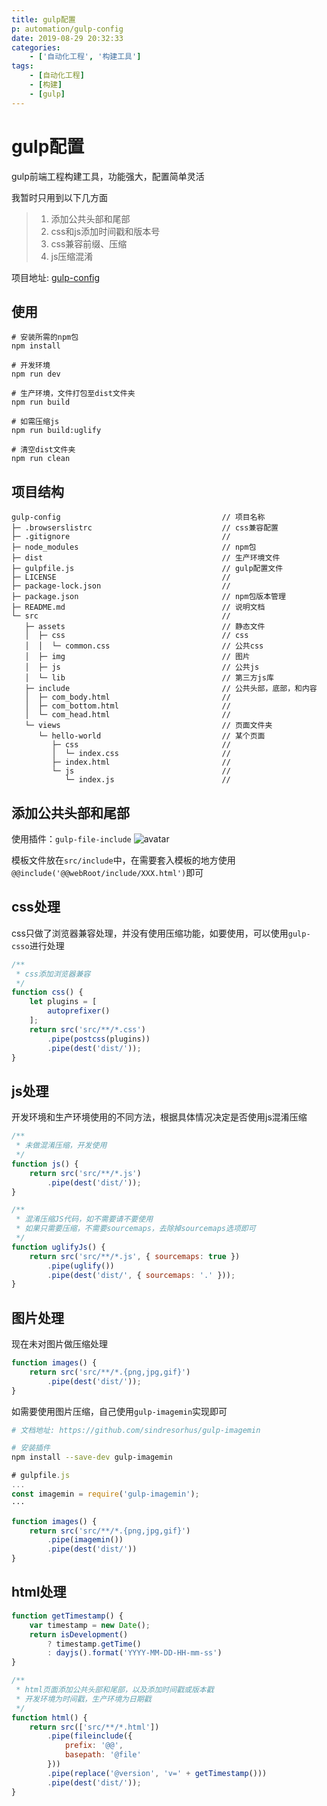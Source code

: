 ```yaml
---
title: gulp配置
p: automation/gulp-config
date: 2019-08-29 20:32:33
categories: 
    - ['自动化工程', '构建工具']
tags: 
    - [自动化工程]
    - [构建]
    - [gulp]
---
```


# gulp配置

gulp前端工程构建工具，功能强大，配置简单灵活

我暂时只用到以下几方面

>   1. 添加公共头部和尾部
>   2. css和js添加时间戳和版本号
>   3. css兼容前缀、压缩
>   4. js压缩混淆

项目地址: [gulp-config](https://github.com/vandvassily/gulp-config)

## 使用

```node
# 安装所需的npm包
npm install

# 开发环境
npm run dev

# 生产环境，文件打包至dist文件夹
npm run build

# 如需压缩js
npm run build:uglify

# 清空dist文件夹
npm run clean
```

## 项目结构

```tree
gulp-config                                    // 项目名称
├─ .browserslistrc                             // css兼容配置
├─ .gitignore                                  //
├─ node_modules                                // npm包
├─ dist                                        // 生产环境文件
├─ gulpfile.js                                 // gulp配置文件
├─ LICENSE                                     //
├─ package-lock.json                           //
├─ package.json                                // npm包版本管理
├─ README.md                                   // 说明文档
└─ src                                         //
   ├─ assets                                   // 静态文件
   │  ├─ css                                   // css
   │  │  └─ common.css                         // 公共css
   │  ├─ img                                   // 图片
   │  ├─ js                                    // 公共js
   │  └─ lib                                   // 第三方js库
   ├─ include                                  // 公共头部，底部，和内容
   │  ├─ com_body.html                         //
   │  ├─ com_bottom.html                       //
   │  └─ com_head.html                         //
   └─ views                                    // 页面文件夹
      └─ hello-world                           // 某个页面
         ├─ css                                //
         │  └─ index.css                       //
         ├─ index.html                         //
         └─ js                                 //
            └─ index.js                        //
```

## 添加公共头部和尾部

使用插件：`gulp-file-include`
<fancybox>![avatar](gulp_include1.png)</fancybox>

模板文件放在`src/include`中，在需要套入模板的地方使用`@@include('@@webRoot/include/XXX.html')`即可

## css处理

css只做了浏览器兼容处理，并没有使用压缩功能，如要使用，可以使用`gulp-csso`进行处理

```javascript
/**
 * css添加浏览器兼容
 */
function css() {
    let plugins = [
        autoprefixer()
    ];
    return src('src/**/*.css')
        .pipe(postcss(plugins))
        .pipe(dest('dist/'));
}
```

## js处理

开发环境和生产环境使用的不同方法，根据具体情况决定是否使用js混淆压缩

```javascript
/**
 * 未做混淆压缩，开发使用
 */
function js() {
    return src('src/**/*.js')
        .pipe(dest('dist/'));
}

/**
 * 混淆压缩JS代码，如不需要请不要使用
 * 如果只需要压缩，不需要sourcemaps，去除掉sourcemaps选项即可
 */
function uglifyJs() {
    return src('src/**/*.js', { sourcemaps: true })
        .pipe(uglify())
        .pipe(dest('dist/', { sourcemaps: '.' }));
}
```

## 图片处理

现在未对图片做压缩处理

```javascript
function images() {
    return src('src/**/*.{png,jpg,gif}')
        .pipe(dest('dist/'));
}
```

如需要使用图片压缩，自己使用`gulp-imagemin`实现即可

```bash
# 文档地址: https://github.com/sindresorhus/gulp-imagemin

# 安装插件
npm install --save-dev gulp-imagemin
```

```javascript
# gulpfile.js
...
const imagemin = require('gulp-imagemin');
···

function images() {
    return src('src/**/*.{png,jpg,gif}')
        .pipe(imagemin())
        .pipe(dest('dist/'))
}
```

## html处理

```javascript
function getTimestamp() {
    var timestamp = new Date();
    return isDevelopment()
        ? timestamp.getTime()
        : dayjs().format('YYYY-MM-DD-HH-mm-ss')
}

/**
 * html页面添加公共头部和尾部，以及添加时间戳或版本戳
 * 开发环境为时间戳，生产环境为日期戳
 */
function html() {
    return src(['src/**/*.html'])
        .pipe(fileinclude({
            prefix: '@@',
            basepath: '@file'
        }))
        .pipe(replace('@version', 'v=' + getTimestamp()))
        .pipe(dest('dist/'));
}
```